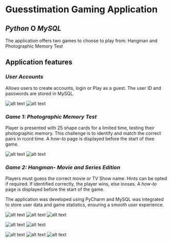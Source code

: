# **Guesstimation Gaming Application**
## *Python* O *MySQL*

The application offers two games to choose to play from: Hangman and  Photographic Memory Test


## **Application features**
### *User Accounts*
Allows users to create accounts, login or Play as a guest. The user ID and passwords are stored in MySQL.

![alt text](main-page.png)   ![alt text](login-page.png) 


### *Game 1: Photographic Memory Test*
Player is presented with 25 shape cards for a limited time, testing their photographic memory. This challenge is to identify and match the correct pairs in rcord time. A *how-to* page is displayed before the start of thee game.

![alt text](photogame.png)      ![alt text](how-to-memorygame.png)


### *Game 2: Hangman- Movie and Series Edition*
Players must guess the correct movie or TV Show name. Hints can be opted if required. If identified correctly, the player wins, else looses. A *how-to* page is displayed before the start of the game.

The application was developed using PyCharm and MySQL was integrated to store user data and game statistics, ensuring a smooth user experience.

![alt text](how-to-hangman.png)      ![alt text](hangman-choosing.png)      ![alt text](Hangman-game-screen.png)

![alt text](Hintpage-hangman.png)     ![alt text](Hintpage.png) 

![alt text](answerpage.png)     ![alt text](hangmanlostpage.png)        ![alt text](win-screen.png)
